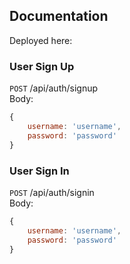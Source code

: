 ## Documentation
Deployed here:
### User Sign Up
`POST` /api/auth/signup  
Body:
```javascript
{
    username: 'username',
    password: 'password'
}
```
### User Sign In
`POST` /api/auth/signin  
Body:
```javascript
{
    username: 'username',
    password: 'password'
}
```
